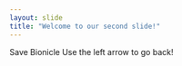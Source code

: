 ```yaml
---
layout: slide
title: "Welcome to our second slide!"
---
```

Save Bionicle
Use the left arrow to go back!
